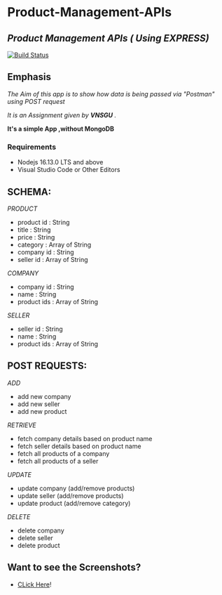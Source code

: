 # Product-Management-APIs
## _Product Management APIs ( Using EXPRESS)_


[![Build Status](https://travis-ci.org/joemccann/dillinger.svg?branch=master)](https://travis-ci.org/joemccann/dillinger)
## Emphasis

*The Aim of this app is to show how data is being passed via "Postman" using POST request*  

_It is an Assignment given by **VNSGU** ._

__It's a simple App ,without MongoDB__

### Requirements

* Nodejs 16.13.0 LTS and above
* Visual Studio Code or Other Editors

## SCHEMA:
_PRODUCT_
- product id : String
- title : String
- price : String
- category : Array of String
- company id : String
- seller id : Array of String

_COMPANY_
- company id : String
- name : String
- product ids : Array of String

_SELLER_
- seller id : String
- name : String
- product ids : Array of String

## POST REQUESTS:

_ADD_
- add new company
- add new seller
- add new product

_RETRIEVE_
- fetch company details based on product name
- fetch seller details based on product name
- fetch all products of a company
- fetch all products of a seller

_UPDATE_
- update company (add/remove products)
- update seller (add/remove products)
- update product (add/remove category)

_DELETE_
- delete company
- delete seller
- delete product

## Want to see the Screenshots?
- [CLick Here](https://github.com/rowe20/Product-Management-APIs/tree/main/assignment-4/Postman)!

